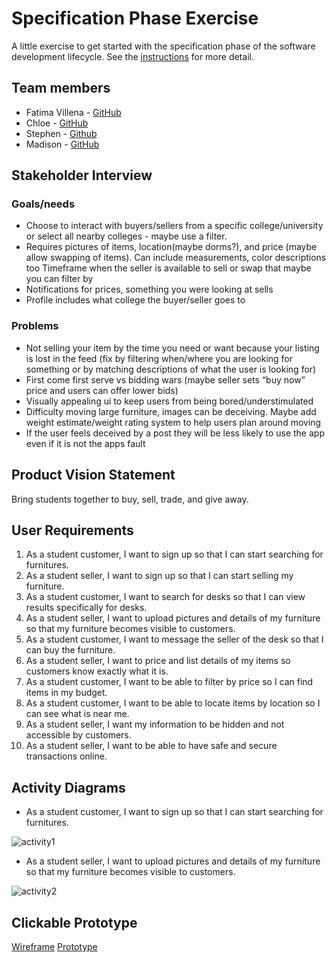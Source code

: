 # Specification Phase Exercise

A little exercise to get started with the specification phase of the software development lifecycle. See the [instructions](instructions.md) for more detail.

## Team members

- Fatima Villena - [GitHub](https://github.com/favils)
- Chloe - [GitHub](https://github.com/jh7316)
- Stephen - [Github](https://github.com/StephenS2021/)
- Madison - [GitHub](https://github.com/mkphung29)


## Stakeholder Interview 

### Goals/needs
- Choose to interact with buyers/sellers from a specific college/university or select all nearby colleges - maybe use a filter.
- Requires pictures of items, location(maybe dorms?), and price (maybe allow swapping of items). Can include measurements, color descriptions too 
Timeframe when the seller is available to sell or swap that maybe you can filter by
- Notifications for prices, something you were looking at sells
- Profile includes what college the buyer/seller goes to
### Problems
- Not selling your item by the time you need or want because your listing is lost in the feed (fix by filtering when/where you are looking for something or by matching descriptions of what the user is looking for)
- First come first serve vs bidding wars (maybe seller sets “buy now” price and users can offer lower bids)
- Visually appealing ui to keep users from being bored/understimulated
- Difficulty moving large furniture, images can be deceiving. Maybe add weight estimate/weight rating system to help users plan around moving
- If the user feels deceived by a post they will be less likely to use the app even if it is not the apps fault


## Product Vision Statement

Bring students together to buy, sell, trade, and give away.

## User Requirements

1. As a student customer, I want to sign up so that I can start searching for furnitures.
2. As a student seller, I want to sign up so that I can start selling my furniture.
3. As a student customer, I want to search for desks so that I can view results specifically for desks.
4. As a student seller, I want to upload pictures and details of my furniture so that my furniture becomes visible to customers.
5. As a student customer, I want to message the seller of the desk so that I can buy the furniture.
6. As a student seller, I want to price and list details of my items so customers know exactly what it is.
7. As a student customer, I want to be able to filter by price so I can find items in my budget.
8. As a student customer, I want to be able to locate items by location so I can see what is near me.  
9. As a student seller, I want my information to be hidden and not accessible by customers.
10. As a student seller, I want to be able to have safe and secure transactions online.

## Activity Diagrams

- As a student customer, I want to sign up so that I can start searching for furnitures.

![activity1](https://github.com/user-attachments/assets/b44f5cf9-e57c-4d8f-9e9e-f612ba7eb605)

- As a student seller, I want to upload pictures and details of my furniture so that my furniture becomes visible to customers.

![activity2](https://github.com/user-attachments/assets/8665ceb8-f9b1-4827-8743-76f8ce4bd874)


## Clickable Prototype

[Wireframe](https://www.figma.com/design/Fv0pgEHWsrpvlgpjVqHG53/Marketplace?node-id=0-1&t=4c5Vmabhu2QZVlB0-)
[Prototype](https://www.figma.com/proto/Fv0pgEHWsrpvlgpjVqHG53/Marketplace?node-id=0-1&t=IQDTZSARNK6RQ3Ka-1)
